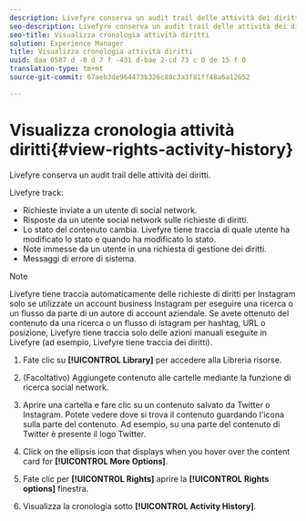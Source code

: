 ```yaml
---
description: Livefyre conserva un audit trail delle attività dei diritti.
seo-description: Livefyre conserva un audit trail delle attività dei diritti.
seo-title: Visualizza cronologia attività diritti
solution: Experience Manager
title: Visualizza cronologia attività diritti
uuid: daa 0587 d -8 d 7 f -431 d-bae 2-cd 73 c 0 de 15 f 0
translation-type: tm+mt
source-git-commit: 67aeb3de964473b326c88c3a3f81ff48a6a12652

---
```



# Visualizza cronologia attività diritti{#view-rights-activity-history}

Livefyre conserva un audit trail delle attività dei diritti.

Livefyre track:

* Richieste inviate a un utente di social network.
* Risposte da un utente social network sulle richieste di diritti.
* Lo stato del contenuto cambia. Livefyre tiene traccia di quale utente ha modificato lo stato e quando ha modificato lo stato.
* Note immesse da un utente in una richiesta di gestione dei diritti.
* Messaggi di errore di sistema.

>[!NOTE]
>
>Livefyre tiene traccia automaticamente delle richieste di diritti per Instagram solo se utilizzate un account business Instagram per eseguire una ricerca o un flusso da parte di un autore di account aziendale. Se avete ottenuto del contenuto da una ricerca o un flusso di istagram per hashtag, URL o posizione, Livefyre tiene traccia solo delle azioni manuali eseguite in Livefyre (ad esempio, Livefyre tiene traccia dei diritti).

1. Fate clic su **[!UICONTROL Library]** per accedere alla Libreria risorse.
1. (Facoltativo) Aggiungete contenuto alle cartelle mediante la funzione di ricerca social network.
1. Aprire una cartella e fare clic su un contenuto salvato da Twitter o Instagram. Potete vedere dove si trova il contenuto guardando l'icona sulla parte del contenuto. Ad esempio, su una parte del contenuto di Twitter è presente il logo Twitter.
1. Click on the ellipsis icon that displays when you hover over the content card for **[!UICONTROL More Options]**.
1. Fate clic per **[!UICONTROL Rights]** aprire la **[!UICONTROL Rights options]** finestra.

1. Visualizza la cronologia sotto **[!UICONTROL Activity History]**.

